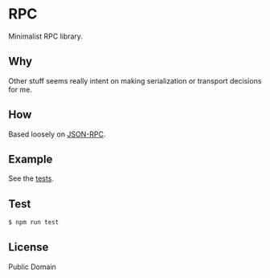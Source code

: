 # RPC
Minimalist RPC library.

## Why
Other stuff seems really intent on making serialization or transport decisions for me.

## How
Based loosely on [JSON-RPC](http://www.jsonrpc.org/specification).

## Example
See the [tests](#test).

## Test
``` bash
$ npm run test
```

## License
Public Domain
